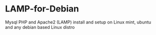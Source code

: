 # LAMP-for-Debian
Mysql PHP and Apache2 (LAMP) install and setup on Linux mint, ubuntu and any debian based Linux distro
